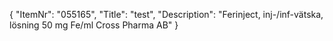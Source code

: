 {
  "ItemNr": "055165",
  "Title": "test",
  "Description": "Ferinject, inj-/inf-vätska, lösning 50 mg Fe/ml Cross Pharma AB"
}